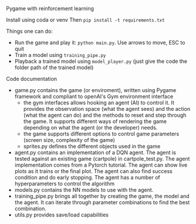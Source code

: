 Pygame with reinforcement learning

Install using coda or venv
Then `pip install -t requirements.txt`

Things one can do:

- Run the game and play it: `python main.py`. Use arrows to move, ESC to quit
- Train a model using `training_pipe.py`
- Playback a trained model using `model_player.py` (just give the code the folder path of the trained model)

Code documentation

- game.py contains the game (or enviroment), written using Pygame framework and compliant to openAI's Gym environment interface
   - the gym interfaces allows hooking an agent (AI) to control it. It provides the observation space (what the agent sees) and the action (what the agent can do) and the methods to reset and step through the game. It supports different ways of rendering the game depending on what the agent (or the developer) needs.
   - the game supports different options to control game parameters (screen size, complexity of the game)
   - sprites.py defines the different objects used in the game
- agent.py contains an implementation of a DQN agent. The agent is tested against an existing game (cartpole) in cartpole_test.py. The agent implementation comes from a Pytorch tutorial. The agent can show live plots as it trains or the final plot. The agent can also find success condition and do early stopping. The agent has a number of hyperparameters to control the algorithm
- models.py contains the NN models to use with the agent.
- training_pipe.py brings all together by creating the game, the model and the agent. It can iterate through parameter combinations to find the best combination. 
- utils.py provides save/load capabilities 